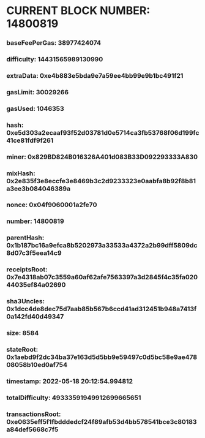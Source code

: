 # CURRENT BLOCK NUMBER: 14800819

### baseFeePerGas: 38977424074
### difficulty: 14431565989130990
### extraData: 0xe4b883e5bda9e7a59ee4bb99e9b1bc491f21
### gasLimit: 30029266
### gasUsed: 1046353
### hash: 0xe5d303a2ecaaf93f52d03781d0e5714ca3fb53768f06d199fc41ce81fdf9f261
### miner: 0x829BD824B016326A401d083B33D092293333A830
### mixHash: 0x2e835f3e8eccfe3e8469b3c2d9233323e0aabfa8b92f8b81a3ee3b084046389a
### nonce: 0x04f9060001a2fe70
### number: 14800819
### parentHash: 0x1b187bc16a9efca8b5202973a33533a4372a2b99dff5809dc8d07c3f5eea14c9
### receiptsRoot: 0x7e4318ab07c3559a60af62afe7563397a3d2845f4c35fa02044035ef84a02690
### sha3Uncles: 0x1dcc4de8dec75d7aab85b567b6ccd41ad312451b948a7413f0a142fd40d49347
### size: 8584
### stateRoot: 0x1aebd9f2dc34ba37e163d5d5bb9e59497c0d5bc58e9ae47808058b10ed0af754
### timestamp: 2022-05-18 20:12:54.994812
### totalDifficulty: 49333591949912699665651
### transactionsRoot: 0xe0635eff5f1fbdddedcf24f89afb53d4bb578541bce3c80183a84def5668c7f5

